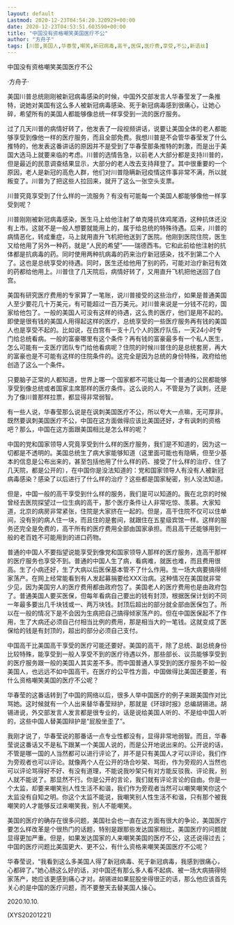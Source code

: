 ```yaml
---
layout: default
Lastmod: 2020-12-23T04:54:20.320929+00:00
date: 2020-12-23T04:53:51.603590+00:00
title: "中国没有资格嘲笑美国医疗不公"
author: "方舟子"
tags: [川普,美国人,华春莹,嘲笑,新冠病毒,高干,医保,医疗费,享受,不公,新语丝]
---
```


中国没有资格嘲笑美国医疗不公

·方舟子·

美国川普总统刚刚被新冠病毒感染的时候，中国外交部发言人华春莹发了一条推特，说她对美国有这么多人被新冠病毒感染、死于新冠病毒感到很痛心，让她心碎，希望所有的美国人都能够像总统一样享受到一流的医疗服务。

过了几天川普的病情好转了，他发表了一段视频讲话，说要让美国全体的老人都能够享受到像他一样的医疗服务，而且全部免费。我想川普是不会管华春莹发了什么推特的，他发表这番讲话的原因并不是受到了华春莹那条推特的刺激，而是出于美国大选马上就要来临的考虑。川普的选情告急，以前老人大部分都是支持川普的，但是最近的民意调查结果显示，大部分的老人改去支持拜登了。其中很重要的一个原因，老人是新冠的高危人群，他们对川普隐瞒新冠疫情这件事非常不满，所以就叛变了。川普为了把这些人拉回来，就开了这么一张空头支票。

川普究竟享受到了什么样的一流服务？有没有可能每一个美国人都能够像他一样享受到呢？

川普刚刚被新冠病毒感染，医生马上给他注射了单克隆抗体鸡尾酒，这种抗体还没有上市。这就不是一般人想要就能用上的，属于给总统的特殊待遇。后来，川普的病情恶化，转成重症，马上就用直升飞机把他送到了医院。他刚到医院住院，医生又给他用了另外一种药，就是“人民的希望”——瑞德西韦。它和此前给他注射的抗体都是抗病毒的药。同时使用两种抗病毒的药来治疗新冠感染，找不到第二个人了。这也是总统享受的待遇。同时，医生还给他用了别的药，可能对治疗新冠有效的药都给他用上。川普住了几天院后，病情好转了，又用直升飞机把他送回了白宫。

美国有研究医疗费用的专家算了一笔账，说川普接受的这些治疗，如果是普通美国人至少要花几十万美元，有可能超过一百万美元。对川普来说是一分钱不花的，国家给他包了。一般的美国人可没有这样的待遇，这么贵的医疗，他们是用不起的。即使是很有钱的美国人用得起这样的医疗，总统享受的一些医疗服务再有钱的美国人也是享受不起的。比如说，在白宫有一支十几个人的医疗队伍，一天24小时专门给总统看病。一般的富豪哪里有这个条件？再有钱的富豪最多有一个私人医生，怎么可能有一支医疗团队专门给他看病呢？住院的时候川普住的是总统套房，再大的富豪也是不可能有这样的住院条件的。这完全是因为总统的身份特殊，政府给他创造了这么一个条件。

只要脑子正常的人都知道，世界上哪一个国家都不可能让每一个普通的公民都能够享受到像总统或者国家主席那样的医疗条件。这么说的人，不管是为了讽刺，还是为了像川普那样拉票，都显得非常弱智。

有一些人说，华春莹那么说是在讽刺美国医疗不公，所以夸大一点嘛，无可厚非。既然要讽刺美国医疗不公，中国在这方面做得应该比美国还好，才有讽刺的资格吧？那么，中国在这方面跟美国相比是怎么样的呢？

中国的党和国家领导人究竟享受到什么样的医疗服务，我们是不知道的，因为这一切都是不透明的。美国总统生了病大家能够知道（这里面可能也有隐瞒，但至少基本的信息是公布出来的，甚至包括他用了什么样的药、接受了什么样的治疗、住了几天院，都是公开的），在中国你是没法知道的：党和国家领导人有没有人被新冠病毒感染？感染了以后进行了什么样的治疗？这些都是国家秘密，别人没法知道。

但是，中国一般的高干享受到什么样的服务，我们是可以知道的。我在北京的时候曾经去医院探望过一位生病的高干，那个医疗条件让人非常吃惊、羡慕。大家知道，北京的病房非常紧张，住院是大家挤在一起的。但是，高干住院不仅可以住单间，没有别的病人住一块，而且住的是套间，就跟住在五星级宾馆一样。这样的服务还完全是免费的，高干所有的医疗费用全部由国家承担。而且高干还能够用到一般的老百姓不可能用到的进口药物。

普通的中国人不要指望说能享受到像党和国家领导人那样的医疗服务，连高干那样的医疗服务也享受不到。普通的中国人生了病，看病难，就医也难，而且费用很高。生了小病还好，生了大病以后医保基本管不了什么作用。生一场大病要搞得倾家荡产。在网上经常能看到有人发起募捐要给XXX治病。这种情况在美国就非常少见，因为美国穷人的医疗费用都由政府包了。美国老人的医疗费用也是由政府包了。普通美国人要买医保，但每年看病自己要出的钱有封顶，根据医保计划的不同一年最多要出几千块钱或一、两万块钱。封顶后超出的部分就全部由医保包了。所以在一般的情况下是不会因为生病把自己搞得倾家荡产的。但在中国医保起不了作用，生了大病还必须自己付相当比例的费用，那是相当大的一笔钱。这就变成了医保给的钱是有封顶的，超出的部分必须自己支付。

中国高干比美国高干享受的医疗可能还要好。美国的高干，除了总统、副总统身份比较特殊，能享受到一般人享受不到的医疗待遇以外，那些部长、议员能够享受到的医疗服务跟一般的美国人其实差不多。而中国普通人享受到的医疗服务不如一般美国人，也远远不如中国高干。在医疗的公平性方面，中国做得比美国还要差，有什么资格嘲笑美国的医疗不公呢？

华春莹的这番话转到了中国的网络以后，很多人举中国医疗的例子来跟美国作对比骂她。这时候就有一个人出来替华春莹辩护，那就是《环球时报》总编胡锡进。胡锡进说，外交部发言人发言都是很专业的，话是说给美国人听的、不是给中国人听的，这些中国人替美国辩护是“屁股坐歪了”。

我刚才说了，华春莹说的那番话一点专业性都没有，显得非常地弱智。而且，华春莹说这番话又不是私下跟某一个美国人说的，而是公开地说出来的。公开说的话，不管是哪一国的人当然都可以进行评论了，并不是只有美国人才可以评论，我们作为旁观者也可以评论。就像两个人在公开的场合吵架、骂街，作为旁观的人当然也可以评论骂得好不好、有没有道理，不能说我吵架只有对方能反驳我、评论我，别人就不能说了。那显然不行。你是公开的言论，我们就有评论言论的自由。你是一个太监，却要来嘲笑别人性生活不和谐，我们作为旁观者当然可以嘲笑嘲笑你这个太监没有自知之明。你这个太监不能说，我嘲笑别人性生活不和谐，只有那个被我嘲笑的人才能够反过来嘲笑我，别人不能嘲笑。

美国的医疗的确存在很多问题，美国社会也一直在这方面有很大的争论，美国医疗要怎么样改革是个很热门的话题，特别是跟那些发达国家相比，美国医疗的问题就显得更加严重。但是，如果发达国家的人来嘲笑美国的医疗不公，这还说得过去；中国的医疗问题比美国更大、更不公，有什么资格来嘲笑美国医疗不公呢？

华春莹说，“我看到这么多美国人得了新冠病毒、死于新冠病毒，我感到很痛心，心都碎了。”她心肠这么好的话，对中国还有那么多人看不起病、被一场大病搞得倾家荡产，她应该更感到痛心才对。胡锡进如果屁股坐得很正的话，那么他应该首先关心的是中国的医疗问题，而不要整天去替美国人操心。

2020.10.10.

(XYS20201221)

